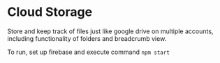 # Cloud Storage

Store and keep track of files just like google drive on multiple accounts,
including functionality of folders and breadcrumb view.

To run, set up firebase and execute command `npm start`
